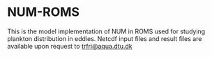 # NUM-ROMS
This is the model implementation of NUM in ROMS used for studying plankton distribution in eddies. 
Netcdf input files and result files are available upon request to trfri@aqua.dtu.dk
